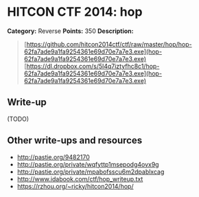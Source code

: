 # HITCON CTF 2014: hop

**Category:** Reverse
**Points:** 350
**Description:**

> [https://github.com/hitcon2014ctf/ctf/raw/master/hop/hop-62fa7ade9a1fa9254361e69d70e7a7e3.exe](hop-62fa7ade9a1fa9254361e69d70e7a7e3.exe)
> [https://dl.dropbox.com/s/5l4q7iztyfhc8c1/hop-62fa7ade9a1fa9254361e69d70e7a7e3.exe](hop-62fa7ade9a1fa9254361e69d70e7a7e3.exe)

## Write-up

(TODO)

## Other write-ups and resources

* <http://pastie.org/9482170>
* <http://pastie.org/private/wqfyttp1msepodg4ovx9g>
* <http://pastie.org/private/mpabofsscu6m2dpablxcag>
* <http://www.idabook.com/ctf/hop_writeup.txt>
* <https://rzhou.org/~ricky/hitcon2014/hop/>
